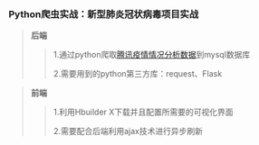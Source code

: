 ### 					Python爬虫实战：新型肺炎冠状病毒项目实战

> <b>后端</b>
>
> >1.通过python爬取<a href="https://news.qq.com/zt2020/page/feiyan.htm#/">腾讯疫情情况分析数据</a>到mysql数据库
> >
> >2.需要用到的python第三方库：request、Flask
> >
> >

> <b>前端</b>
>
> >1.利用Hbuilder X下载并且配置所需要的可视化界面
> >
> >2.需要配合后端利用ajax技术进行异步刷新

